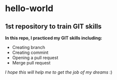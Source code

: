 # hello-world
## 1st repository to train GIT skills

**In this repo, I practiced my GIT skills including:**

- Creating branch
- Creating commint
- Opening a pull request
- Merge pull request

*I hope this will help me to get the job of my dreams* :)
